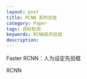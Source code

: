 ```yaml
---
layout: post
title: RCNN 系列总结
category: Paper
tags: 目标检测
keywords: RCNN系列总结
description:
---
```


Faster RCNN：人为设定先验框

RCNN